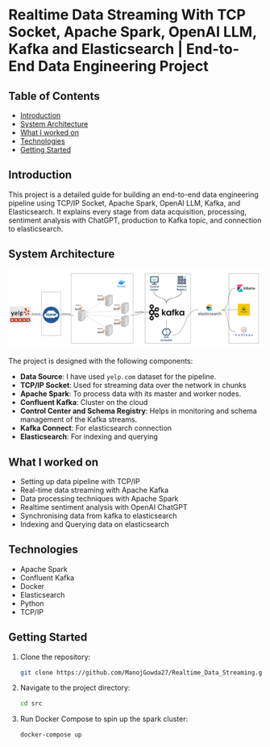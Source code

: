 # Realtime Data Streaming With TCP Socket, Apache Spark, OpenAI LLM, Kafka and Elasticsearch | End-to-End Data Engineering Project

## Table of Contents
- [Introduction](#introduction)
- [System Architecture](#system-architecture)
- [What I worked on](#what-i-worked-on)
- [Technologies](#technologies)
- [Getting Started](#getting-started)


## Introduction

This project is a detailed guide for building an end-to-end data engineering pipeline using TCP/IP Socket, Apache Spark, OpenAI LLM, Kafka, and Elasticsearch. It explains every stage from data acquisition, processing, sentiment analysis with ChatGPT, production to Kafka topic, and connection to elasticsearch.

## System Architecture
![System_architecture.png](assets%2FSystem_architecture.png)

The project is designed with the following components:

- **Data Source**: I have used `yelp.com` dataset for the pipeline.
- **TCP/IP Socket**: Used for streaming data over the network in chunks
- **Apache Spark**: To process data with its master and worker nodes.
- **Confluent Kafka**: Cluster on the cloud
- **Control Center and Schema Registry**: Helps in monitoring and schema management of the Kafka streams.
- **Kafka Connect**: For elasticsearch connection
- **Elasticsearch**: For indexing and querying

## What I worked on

- Setting up data pipeline with TCP/IP 
- Real-time data streaming with Apache Kafka
- Data processing techniques with Apache Spark
- Realtime sentiment analysis with OpenAI ChatGPT
- Synchronising data from kafka to elasticsearch
- Indexing and Querying data on elasticsearch

## Technologies

- Apache Spark
- Confluent Kafka
- Docker
- Elasticsearch
- Python
- TCP/IP

## Getting Started

1. Clone the repository:
    ```bash
    git clone https://github.com/ManojGowda27/Realtime_Data_Streaming.git
    ```

2. Navigate to the project directory:
    ```bash
    cd src
    ```

3. Run Docker Compose to spin up the spark cluster:
    ```bash
    docker-compose up
    ```

